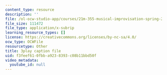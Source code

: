 ```yaml
---
content_type: resource
description: ''
file: /ol-ocw-studio-app/courses/21m-355-musical-improvisation-spring-2013/f3feef610fbba9238393c08b11bbd50f_PPDWaZPu7MU.srt
file_size: 111472
file_type: application/x-subrip
learning_resource_types: []
license: https://creativecommons.org/licenses/by-nc-sa/4.0/
ocw_type: OCWFile
resourcetype: Other
title: 3play caption file
uid: f3feef61-0fbb-a923-8393-c08b11bbd50f
video_metadata:
  youtube_id: null
---
```

